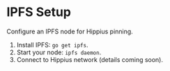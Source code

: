 # IPFS Setup

Configure an IPFS node for Hippius pinning.

1. Install IPFS: `go get ipfs`.
2. Start your node: `ipfs daemon`.
3. Connect to Hippius network (details coming soon).
